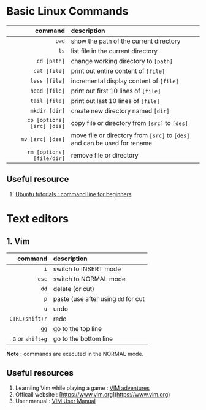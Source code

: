 # Basic Linux Commands
| command | description  | 
|---:|:---|
|`pwd`| show the path of the current directory |
|`ls`| list file in the current directory  | 
|`cd [path]`| change working directory to `[path]`|
|`cat [file]`| print out entire content of `[file]`|
|`less [file]`| incremental display content of `[file]` |
|`head [file]`| print out first 10 lines of `[file]` |
|`tail [file]`| print out last 10 lines of `[file]` |
|`mkdir [dir]`| create new directory named `[dir]`|
|`cp [options] [src] [des]`| copy file or directory from `[src]` to `[des]`|
|`mv [src] [des]`| move file or directory from `[src]` to `[des]` and can be used for rename|
|`rm [options][file/dir]`| remove file or directory|  


## Useful resource

1. [Ubuntu tutorials : command line for beginners](https://ubuntu.com/tutorials/command-line-for-beginners#1-overview)

# Text editors
## 1. Vim  
| command | description  | 
|---:|:---|
| `i` | switch to INSERT mode |
|`esc` | switch to NORMAL mode |
|`dd` | delete (or cut) |
|`p` | paste (use after using `dd` for cut|
|`u` | undo |
|`CTRL+shift+r` | redo |
|`gg` | go to the top line |
|`G` or `shift+g` | go to the bottom line |

**Note :** commands are executed in the NORMAL mode.

## Useful resources

1. Learniing Vim while playing a game : [VIM adventures](https://vim-adventures.com)
2. Officail website : [https://www.vim.org](https://www.vim.org)
3. User manual : [VIM User Manual](http://www.eandem.co.uk/mrw/vim/usr_doc/index.html) 




